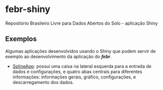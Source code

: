 # febr-shiny
Repositório Brasileiro Livre para Dados Abertos do Solo - aplicação Shiny

## Exemplos

Algumas aplicações desenvolvidos usando o Shiny que podem servir de exemplo ao 
desenvolvimento da aplicação do ___febr___.

* [SplineApp][splineapp]: possui uma caixa na lateral esquerda para a entrada de 
  dados e configurações, e quatro abas centrais para diferentes informações: 
  informações gerais, gráfico, configurações, e descarregamento dos dados.

[splineapp]: https://obrl-soil.shinyapps.io/splineapp/
